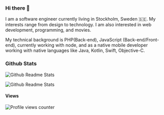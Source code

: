 ### Hi there 👋

I am a software engineer currently living in Stockholm, Sweden 🇸🇪. My interests range from design to technology. I am also interested in web development, programming, and movies.


My technical background is PHP(Back-end), JavaScript (Back-end/Front-end), currently working with node, and as a native mobile developer working with native languages like Java, Kotlin, Swift, Objective-C.

### Github Stats  
![Github Readme Stats](https://github-readme-stats.vercel.app/api?username=jacksonfdam&show_icons=true&count_private=true)  

![Github Readme Stats](https://github-readme-stats.vercel.app/api/top-langs/?username=jacksonfdam)  

#### Views  
![Profile views counter](https://komarev.com/ghpvc/?username=jacksonfdam&&style=flat-square) 

<!--
**jacksonfdam/jacksonfdam** is a ✨ _special_ ✨ repository because its `README.md` (this file) appears on your GitHub profile.

Here are some ideas to get you started:

- 🔭 I’m currently working on ...
- 🌱 I’m currently learning ...
- 👯 I’m looking to collaborate on ...
- 🤔 I’m looking for help with ...
- 💬 Ask me about ...
- 📫 How to reach me: ...
- 😄 Pronouns: ...
- ⚡ Fun fact: ...
-->
